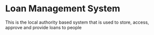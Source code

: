 # Loan Management System
This is the local authority based system that is used to store, access, approve and provide loans to people
